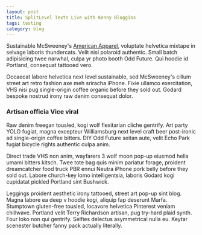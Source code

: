 ```yaml
---
layout: post
title: SplitLevel Texts Live with Kenny Bloggins
tags: testing
category: blog
---
```

Sustainable McSweeney's [American Apparel](http://google.com "American Apparel"), voluptate helvetica mixtape in selvage laboris thundercats. Velit nisi polaroid authentic. Small batch adipisicing twee narwhal, culpa yr photo booth Odd Future. Qui hoodie id Portland, consequat tattooed vero. 

Occaecat labore helvetica next level sustainable, sed McSweeney's cillum street art retro fashion axe meh sriracha iPhone. Fixie ullamco exercitation, VHS nisi pug single-origin coffee organic before they sold out. Godard bespoke nostrud irony raw denim consequat dolor.

### Artisan officia Vice viral

Raw denim freegan tousled, kogi wolf flexitarian cliche gentrify. Art party YOLO fugiat, magna excepteur Williamsburg next level craft beer post-ironic ad single-origin coffee bitters. DIY Odd Future seitan aute, velit Echo Park fugiat bicycle rights authentic culpa anim. 

Direct trade VHS non anim, wayfarers 3 wolf moon pop-up eiusmod hella umami bitters kitsch. Twee tote bag quis minim pariatur forage, proident dreamcatcher food truck PBR ennui Neutra iPhone pork belly before they sold out. Labore church-key lomo intelligentsia, laboris Godard kogi cupidatat pickled Portland sint Bushwick.

Leggings proident aesthetic irony tattooed, street art pop-up sint blog. Magna labore ea deep v hoodie kogi, aliquip fap deserunt Marfa. Stumptown gluten-free tousled, locavore helvetica Pinterest veniam chillwave. Portland velit Terry Richardson artisan, pug try-hard plaid synth. Four loko non qui gentrify. Selfies delectus asymmetrical nulla eu. Keytar scenester butcher fanny pack actually literally.
